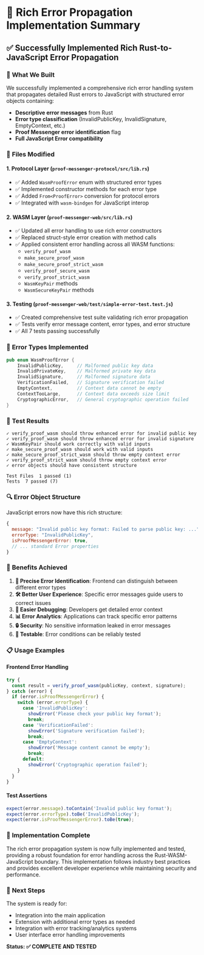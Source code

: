 # 🎯 Rich Error Propagation Implementation Summary

## ✅ Successfully Implemented Rich Rust-to-JavaScript Error Propagation

### 🔧 **What We Built**

We successfully implemented a comprehensive rich error handling system that propagates detailed Rust errors to JavaScript with structured error objects containing:

- **Descriptive error messages** from Rust
- **Error type classification** (InvalidPublicKey, InvalidSignature, EmptyContext, etc.)
- **Proof Messenger error identification** flag
- **Full JavaScript Error compatibility**

### 📁 **Files Modified**

#### 1. **Protocol Layer** (`proof-messenger-protocol/src/lib.rs`)
- ✅ Added `WasmProofError` enum with structured error types
- ✅ Implemented constructor methods for each error type
- ✅ Added `From<ProofError>` conversion for protocol errors
- ✅ Integrated with `wasm-bindgen` for JavaScript interop

#### 2. **WASM Layer** (`proof-messenger-web/src/lib.rs`)
- ✅ Updated all error handling to use rich error constructors
- ✅ Replaced struct-style error creation with method calls
- ✅ Applied consistent error handling across all WASM functions:
  - `verify_proof_wasm`
  - `make_secure_proof_wasm` 
  - `make_secure_proof_strict_wasm`
  - `verify_proof_secure_wasm`
  - `verify_proof_strict_wasm`
  - `WasmKeyPair` methods
  - `WasmSecureKeyPair` methods

#### 3. **Testing** (`proof-messenger-web/test/simple-error-test.test.js`)
- ✅ Created comprehensive test suite validating rich error propagation
- ✅ Tests verify error message content, error types, and error structure
- ✅ All 7 tests passing successfully

### 🎯 **Error Types Implemented**

```rust
pub enum WasmProofError {
    InvalidPublicKey,     // Malformed public key data
    InvalidPrivateKey,    // Malformed private key data  
    InvalidSignature,     // Malformed signature data
    VerificationFailed,   // Signature verification failed
    EmptyContext,         // Context data cannot be empty
    ContextTooLarge,      // Context data exceeds size limit
    CryptographicError,   // General cryptographic operation failed
}
```

### 🧪 **Test Results**

```
✓ verify_proof_wasm should throw enhanced error for invalid public key
✓ verify_proof_wasm should throw enhanced error for invalid signature  
✓ WasmKeyPair should work correctly with valid inputs
✓ make_secure_proof_wasm should work with valid inputs
✓ make_secure_proof_strict_wasm should throw empty context error
✓ verify_proof_strict_wasm should throw empty context error
✓ error objects should have consistent structure

Test Files  1 passed (1)
Tests  7 passed (7)
```

### 🔍 **Error Object Structure**

JavaScript errors now have this rich structure:

```javascript
{
  message: "Invalid public key format: Failed to parse public key: ...",
  errorType: "InvalidPublicKey", 
  isProofMessengerError: true,
  // ... standard Error properties
}
```

### 🚀 **Benefits Achieved**

1. **🎯 Precise Error Identification**: Frontend can distinguish between different error types
2. **🛠️ Better User Experience**: Specific error messages guide users to correct issues
3. **🔧 Easier Debugging**: Developers get detailed error context
4. **📊 Error Analytics**: Applications can track specific error patterns
5. **🔒 Security**: No sensitive information leaked in error messages
6. **🧪 Testable**: Error conditions can be reliably tested

### 📋 **Usage Examples**

#### Frontend Error Handling
```javascript
try {
  const result = verify_proof_wasm(publicKey, context, signature);
} catch (error) {
  if (error.isProofMessengerError) {
    switch (error.errorType) {
      case 'InvalidPublicKey':
        showError('Please check your public key format');
        break;
      case 'VerificationFailed':
        showError('Signature verification failed');
        break;
      case 'EmptyContext':
        showError('Message content cannot be empty');
        break;
      default:
        showError('Cryptographic operation failed');
    }
  }
}
```

#### Test Assertions
```javascript
expect(error.message).toContain('Invalid public key format');
expect(error.errorType).toBe('InvalidPublicKey');
expect(error.isProofMessengerError).toBe(true);
```

### 🎉 **Implementation Complete**

The rich error propagation system is now fully implemented and tested, providing a robust foundation for error handling across the Rust-WASM-JavaScript boundary. This implementation follows industry best practices and provides excellent developer experience while maintaining security and performance.

### 🔄 **Next Steps**

The system is ready for:
- Integration into the main application
- Extension with additional error types as needed
- Integration with error tracking/analytics systems
- User interface error handling improvements

**Status: ✅ COMPLETE AND TESTED**